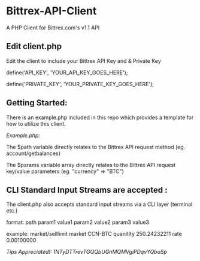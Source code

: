 Bittrex-API-Client
==================
A PHP Client for Bittrex.com's v1.1 API


Edit client.php
----------------
Edit the client to include your Bittrex API Key and & Private Key

define('API_KEY', 'YOUR_API_KEY_GOES_HERE');

define('PRIVATE_KEY', 'YOUR_PRIVATE_KEY_GOES_HERE');


Getting Started:
----------------
There is an example.php included in this repo which provides a template for how to utilize this client.

*Example.php:*

The $path variable directly relates to the Bittrex API request method (eg. account/getbalances)

The $params variable array directly relates to the Bittrex API request key/value parameters (eg. "currency" => "BTC")


CLI Standard Input Streams are accepted :
----------------
The client.php also accepts standard input streams via a CLI layer (terminal etc.)

format: path param1 value1 param2 value2 param3 value3

example: market/selllimit market CCN-BTC quanitity 250.24232211 rate 0.00100000


*Tips Appreciated!: 1NTyDTTrevTGQQbUGnMQMVgiPDqvYQboSp*
